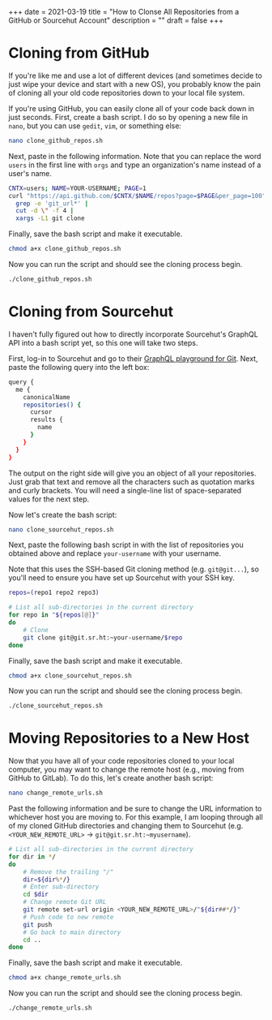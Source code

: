 +++
date = 2021-03-19
title = "How to Clonse All Repositories from a GitHub or Sourcehut Account"
description = ""
draft = false
+++

# Cloning from GitHub

If you\'re like me and use a lot of different devices (and sometimes
decide to just wipe your device and start with a new OS), you probably
know the pain of cloning all your old code repositories down to your
local file system.

If you\'re using GitHub, you can easily clone all of your code back down
in just seconds. First, create a bash script. I do so by opening a new
file in `nano`, but you can use `gedit`,
`vim`, or something else:

```sh
nano clone_github_repos.sh
```

Next, paste in the following information. Note that you can replace the
word `users` in the first line with `orgs` and
type an organization\'s name instead of a user\'s name.

```sh
CNTX=users; NAME=YOUR-USERNAME; PAGE=1
curl "https://api.github.com/$CNTX/$NAME/repos?page=$PAGE&per_page=100" |
  grep -e 'git_url*' |
  cut -d \" -f 4 |
  xargs -L1 git clone
```

Finally, save the bash script and make it executable.

```sh
chmod a+x clone_github_repos.sh
```

Now you can run the script and should see the cloning process begin.

```sh
./clone_github_repos.sh
```

# Cloning from Sourcehut

I haven\'t fully figured out how to directly incorporate Sourcehut\'s
GraphQL API into a bash script yet, so this one will take two steps.

First, log-in to Sourcehut and go to their [GraphQL playground for
Git](https://git.sr.ht/graphql). Next, paste the following query into
the left box:

```sh
query {
  me {
    canonicalName
    repositories() {
      cursor
      results {
        name
      }
    }
  }
}
```

The output on the right side will give you an object of all your
repositories. Just grab that text and remove all the characters such as
quotation marks and curly brackets. You will need a single-line list of
space-separated values for the next step.

Now let\'s create the bash script:

```sh
nano clone_sourcehut_repos.sh
```

Next, paste the following bash script in with the list of repositories
you obtained above and replace `your-username` with your
username.

Note that this uses the SSH-based Git cloning method (e.g.
`git@git...`), so you\'ll need to ensure you have set up
Sourcehut with your SSH key.

```sh
repos=(repo1 repo2 repo3)

# List all sub-directories in the current directory
for repo in "${repos[@]}"
do
    # Clone
    git clone git@git.sr.ht:~your-username/$repo
done
```

Finally, save the bash script and make it executable.

```sh
chmod a+x clone_sourcehut_repos.sh
```

Now you can run the script and should see the cloning process begin.

```sh
./clone_sourcehut_repos.sh
```

# Moving Repositories to a New Host

Now that you have all of your code repositories cloned to your local
computer, you may want to change the remote host (e.g., moving from
GitHub to GitLab). To do this, let\'s create another bash script:

```sh
nano change_remote_urls.sh
```

Past the following information and be sure to change the URL information
to whichever host you are moving to. For this example, I am looping
through all of my cloned GitHub directories and changing them to
Sourcehut (e.g. `<YOUR_NEW_REMOTE_URL>` -\>
`git@git.sr.ht:~myusername`).

```sh
# List all sub-directories in the current directory
for dir in */
do
    # Remove the trailing "/"
    dir=${dir%*/}
    # Enter sub-directory
    cd $dir
    # Change remote Git URL
    git remote set-url origin <YOUR_NEW_REMOTE_URL>/"${dir##*/}"
    # Push code to new remote
    git push
    # Go back to main directory
    cd ..
done
```

Finally, save the bash script and make it executable.

```sh
chmod a+x change_remote_urls.sh
```

Now you can run the script and should see the cloning process begin.

```sh
./change_remote_urls.sh
```
